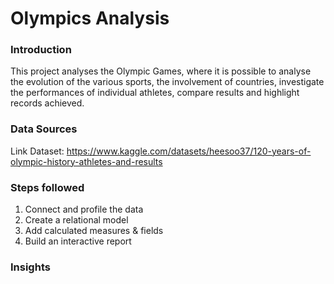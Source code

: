 # Olympics Analysis


### Introduction
This project analyses the Olympic Games, where it is possible to analyse the evolution of the various sports, the involvement of countries, investigate the performances of individual athletes, compare results and highlight records achieved.

### Data Sources

Link Dataset: https://www.kaggle.com/datasets/heesoo37/120-years-of-olympic-history-athletes-and-results 


### Steps followed

1. Connect and profile the data
2. Create a relational model
3. Add calculated measures & fields
4. Build an interactive report

### Insights


  
   

